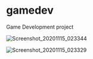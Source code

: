 # gamedev
Game Development project

![Screenshot_20201115_023344](https://user-images.githubusercontent.com/56447709/99160790-3303f700-26eb-11eb-8364-bee184773cc1.png)



![Screenshot_20201115_023329](https://user-images.githubusercontent.com/56447709/99160793-35665100-26eb-11eb-90bd-7802e85a8967.png)


